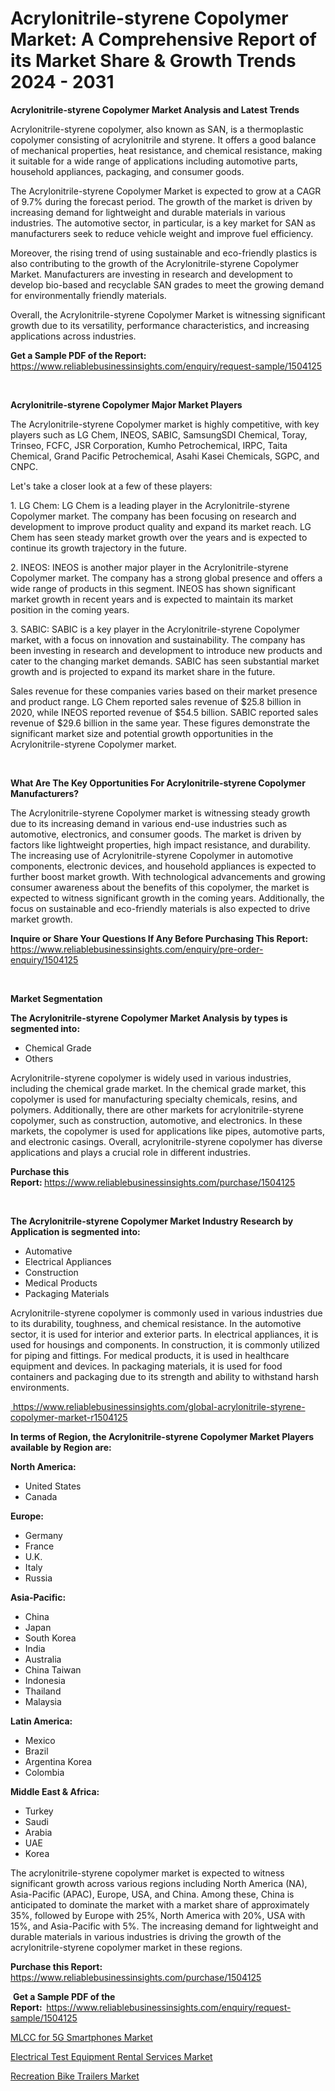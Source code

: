 <p><h1>Acrylonitrile-styrene Copolymer Market: A Comprehensive Report of its Market Share & Growth Trends 2024 - 2031</h1></p><p><strong>Acrylonitrile-styrene Copolymer Market Analysis and Latest Trends</strong></p>
<p><p>Acrylonitrile-styrene copolymer, also known as SAN, is a thermoplastic copolymer consisting of acrylonitrile and styrene. It offers a good balance of mechanical properties, heat resistance, and chemical resistance, making it suitable for a wide range of applications including automotive parts, household appliances, packaging, and consumer goods.</p><p>The Acrylonitrile-styrene Copolymer Market is expected to grow at a CAGR of 9.7% during the forecast period. The growth of the market is driven by increasing demand for lightweight and durable materials in various industries. The automotive sector, in particular, is a key market for SAN as manufacturers seek to reduce vehicle weight and improve fuel efficiency.</p><p>Moreover, the rising trend of using sustainable and eco-friendly plastics is also contributing to the growth of the Acrylonitrile-styrene Copolymer Market. Manufacturers are investing in research and development to develop bio-based and recyclable SAN grades to meet the growing demand for environmentally friendly materials.</p><p>Overall, the Acrylonitrile-styrene Copolymer Market is witnessing significant growth due to its versatility, performance characteristics, and increasing applications across industries.</p></p>
<p><strong>Get a Sample PDF of the Report:&nbsp;</strong> <a href="https://www.reliablebusinessinsights.com/enquiry/request-sample/1504125">https://www.reliablebusinessinsights.com/enquiry/request-sample/1504125</a></p>
<p>&nbsp;</p>
<p><strong>Acrylonitrile-styrene Copolymer Major Market Players</strong></p>
<p><p>The Acrylonitrile-styrene Copolymer market is highly competitive, with key players such as LG Chem, INEOS, SABIC, SamsungSDI Chemical, Toray, Trinseo, FCFC, JSR Corporation, Kumho Petrochemical, IRPC, Taita Chemical, Grand Pacific Petrochemical, Asahi Kasei Chemicals, SGPC, and CNPC. </p><p>Let's take a closer look at a few of these players:</p><p>1. LG Chem: LG Chem is a leading player in the Acrylonitrile-styrene Copolymer market. The company has been focusing on research and development to improve product quality and expand its market reach. LG Chem has seen steady market growth over the years and is expected to continue its growth trajectory in the future.</p><p>2. INEOS: INEOS is another major player in the Acrylonitrile-styrene Copolymer market. The company has a strong global presence and offers a wide range of products in this segment. INEOS has shown significant market growth in recent years and is expected to maintain its market position in the coming years.</p><p>3. SABIC: SABIC is a key player in the Acrylonitrile-styrene Copolymer market, with a focus on innovation and sustainability. The company has been investing in research and development to introduce new products and cater to the changing market demands. SABIC has seen substantial market growth and is projected to expand its market share in the future.</p><p>Sales revenue for these companies varies based on their market presence and product range. LG Chem reported sales revenue of $25.8 billion in 2020, while INEOS reported revenue of $54.5 billion. SABIC reported sales revenue of $29.6 billion in the same year. These figures demonstrate the significant market size and potential growth opportunities in the Acrylonitrile-styrene Copolymer market.</p></p>
<p>&nbsp;</p>
<p><strong>What Are The Key Opportunities For Acrylonitrile-styrene Copolymer Manufacturers?</strong></p>
<p><p>The Acrylonitrile-styrene Copolymer market is witnessing steady growth due to its increasing demand in various end-use industries such as automotive, electronics, and consumer goods. The market is driven by factors like lightweight properties, high impact resistance, and durability. The increasing use of Acrylonitrile-styrene Copolymer in automotive components, electronic devices, and household appliances is expected to further boost market growth. With technological advancements and growing consumer awareness about the benefits of this copolymer, the market is expected to witness significant growth in the coming years. Additionally, the focus on sustainable and eco-friendly materials is also expected to drive market growth.</p></p>
<p><strong>Inquire or Share Your Questions If Any Before Purchasing This Report:</strong> <a href="https://www.reliablebusinessinsights.com/enquiry/pre-order-enquiry/1504125">https://www.reliablebusinessinsights.com/enquiry/pre-order-enquiry/1504125</a></p>
<p>&nbsp;</p>
<p><strong>Market Segmentation</strong></p>
<p><strong>The Acrylonitrile-styrene Copolymer Market Analysis by types is segmented into:</strong></p>
<p><ul><li>Chemical Grade</li><li>Others</li></ul></p>
<p><p>Acrylonitrile-styrene copolymer is widely used in various industries, including the chemical grade market. In the chemical grade market, this copolymer is used for manufacturing specialty chemicals, resins, and polymers. Additionally, there are other markets for acrylonitrile-styrene copolymer, such as construction, automotive, and electronics. In these markets, the copolymer is used for applications like pipes, automotive parts, and electronic casings. Overall, acrylonitrile-styrene copolymer has diverse applications and plays a crucial role in different industries.</p></p>
<p><strong>Purchase this Report:&nbsp;</strong><a href="https://www.reliablebusinessinsights.com/purchase/1504125">https://www.reliablebusinessinsights.com/purchase/1504125</a></p>
<p>&nbsp;</p>
<p><strong>The Acrylonitrile-styrene Copolymer Market Industry Research by Application is segmented into:</strong></p>
<p><ul><li>Automative</li><li>Electrical Appliances</li><li>Construction</li><li>Medical Products</li><li>Packaging Materials</li></ul></p>
<p><p>Acrylonitrile-styrene copolymer is commonly used in various industries due to its durability, toughness, and chemical resistance. In the automotive sector, it is used for interior and exterior parts. In electrical appliances, it is used for housings and components. In construction, it is commonly utilized for piping and fittings. For medical products, it is used in healthcare equipment and devices. In packaging materials, it is used for food containers and packaging due to its strength and ability to withstand harsh environments.</p></p>
<p><a href="https://www.reliablebusinessinsights.com/global-acrylonitrile-styrene-copolymer-market-r1504125">&nbsp;https://www.reliablebusinessinsights.com/global-acrylonitrile-styrene-copolymer-market-r1504125</a></p>
<p><strong>In terms of Region, the Acrylonitrile-styrene Copolymer Market Players available by Region are:</strong></p>
<p>
    <p> <strong> North America: </strong>
        <ul>
            <li>United States</li>
            <li>Canada</li>
        </ul>
        </p> 
    <p> <strong> Europe: </strong>
        <ul>
            <li>Germany</li>
            <li>France</li>
            <li>U.K.</li>
            <li>Italy</li>
            <li>Russia</li>
        </ul>
        </p> 
    <p> <strong> Asia-Pacific: </strong>
        <ul>
            <li>China</li>
            <li>Japan</li>
            <li>South Korea</li>
            <li>India</li>
            <li>Australia</li>
            <li>China Taiwan</li>
            <li>Indonesia</li>
            <li>Thailand</li>
            <li>Malaysia</li>
        </ul>
        </p> 
    <p> <strong> Latin America: </strong>
        <ul>
            <li>Mexico</li>
            <li>Brazil</li>
            <li>Argentina Korea</li>
            <li>Colombia</li>
        </ul>
        </p> 
    <p> <strong> Middle East & Africa: </strong>
        <ul>
            <li>Turkey</li>
            <li>Saudi</li>
            <li>Arabia</li>
            <li>UAE</li>
            <li>Korea</li>
        </ul>
    </p>
    </p>
<p><p>The acrylonitrile-styrene copolymer market is expected to witness significant growth across various regions including North America (NA), Asia-Pacific (APAC), Europe, USA, and China. Among these, China is anticipated to dominate the market with a market share of approximately 35%, followed by Europe with 25%, North America with 20%, USA with 15%, and Asia-Pacific with 5%. The increasing demand for lightweight and durable materials in various industries is driving the growth of the acrylonitrile-styrene copolymer market in these regions.</p></p>
<p><strong>Purchase this Report: </strong><a href="https://www.reliablebusinessinsights.com/purchase/1504125">https://www.reliablebusinessinsights.com/purchase/1504125</a></p>
<p>&nbsp;<strong>Get a Sample PDF of the Report:&nbsp;&nbsp;</strong><a href="https://www.reliablebusinessinsights.com/enquiry/request-sample/1504125">https://www.reliablebusinessinsights.com/enquiry/request-sample/1504125</a></p>
<p><strong></strong></p>
<p><p><a href="https://medium.com/@sharquayrhodes1927/mlcc-for-5g-smartphones-market-research-report-includes-analysis-on-market-size-share-and-growth-20e98edca45f">MLCC for 5G Smartphones Market</a></p><p><a href="https://medium.com/@sofyanbudiaman1_67863/electrical-test-equipment-rental-services-market-research-report-includes-analysis-on-market-size-91175cdd4cd0">Electrical Test Equipment Rental Services Market</a></p><p><a href="https://medium.com/@barbarakbess8920/insights-into-the-recreation-bike-trailers-industry-market-financial-status-market-size-and-b999d2160d63">Recreation Bike Trailers Market</a></p></p>